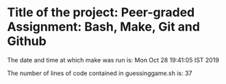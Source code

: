 # **Title of the project:** Peer-graded Assignment: Bash, Make, Git and Github

The date and time at which make was run is:
Mon Oct 28 19:41:05 IST 2019

The number of lines of code contained in guessinggame.sh is:
37
